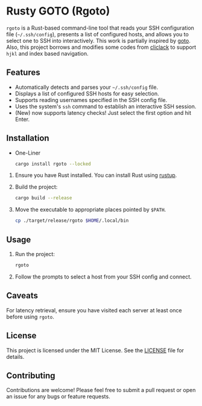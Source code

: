 # Rusty GOTO (Rgoto)

`rgoto` is a Rust-based command-line tool that reads your SSH configuration file (`~/.ssh/config`), presents a list of configured hosts, and allows you to select one to SSH into interactively.
This work is partially inspired by [goto](https://github.com/grafviktor/goto).
Also, this project borrows and modifies some codes from [cliclack](https://github.com/fadeevab/cliclack) to support `hjkl` and index based navigation.

## Features

- Automatically detects and parses your `~/.ssh/config` file.
- Displays a list of configured SSH hosts for easy selection.
- Supports reading usernames specified in the SSH config file.
- Uses the system's `ssh` command to establish an interactive SSH session.
- (New) now supports latency checks! Just select the first option and hit Enter.

## Installation

- One-Liner

    ```sh
    cargo install rgoto --locked
    ```

1. Ensure you have Rust installed. You can install Rust using [rustup](https://rustup.rs/).

2. Build the project:

    ```sh
    cargo build --release
    ```

3. Move the executable to appropriate places pointed by `$PATH`.

    ```sh
    cp ./target/release/rgoto $HOME/.local/bin
    ```

## Usage
  

1. Run the project:

    ```sh
    rgoto
    ```


2. Follow the prompts to select a host from your SSH config and connect.

## Caveats

For latency retrieval, ensure you have visited each server at least once before using `rgoto`.

## License

This project is licensed under the MIT License. See the [LICENSE](LICENSE) file for details.

## Contributing

Contributions are welcome! Please feel free to submit a pull request or open an issue for any bugs or feature requests.

